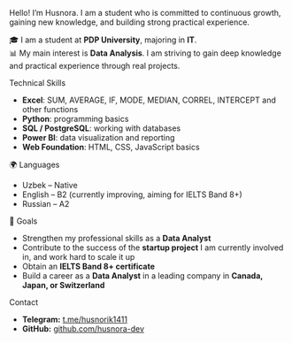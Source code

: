 Hello! I’m Husnora.  I am a student who is committed to continuous growth, gaining new knowledge, and building strong practical experience.  

🎓 I am a student at **PDP University**, majoring in **IT**.  
📊 My main interest is **Data Analysis**. I am striving to gain deep knowledge and practical experience through real projects.  
 
 Technical Skills
- **Excel**: SUM, AVERAGE, IF, MODE, MEDIAN, CORREL, INTERCEPT and other functions  
- **Python**: programming basics  
- **SQL / PostgreSQL**: working with databases  
- **Power BI**: data visualization and reporting  
- **Web Foundation**: HTML, CSS, JavaScript basics  

🌍 Languages
- Uzbek – Native  
- English – B2 (currently improving, aiming for IELTS Band 8+)  
- Russian – A2

🎯 Goals
- Strengthen my professional skills as a **Data Analyst**  
- Contribute to the success of the **startup project** I am currently involved in, and work hard to scale it up  
- Obtain an **IELTS Band 8+ certificate**  
- Build a career as a **Data Analyst** in a leading company in **Canada, Japan, or Switzerland**  

 Contact
- **Telegram:** [t.me/husnorik1411](https://t.me/husnorik1411)  
- **GitHub:** [github.com/husnora-dev](https://github.com/husnora-dev)  
